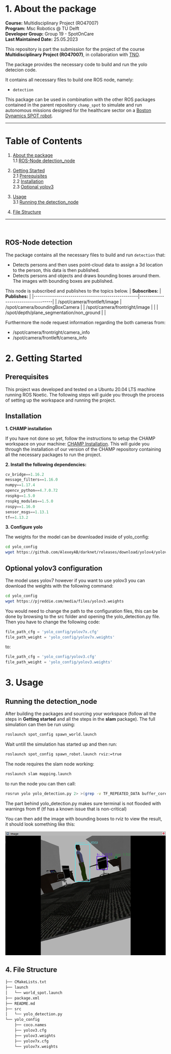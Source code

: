 
# 1. About the package <a name="atp"></a>
 **Course:**  Multidisciplinary Project (RO47007) \
 **Program:** Msc Robotics @ TU Delft            
 **Developer Group:**  Group 19 - SpotOnCare                     
 **Last Maintained Date:**  25.05.2023   


This repository is part the submission for the project of the course **Multidisciplinary Project (RO47007)**, in collaboration with  [TNO](https://www.tno.nl/en?gclid=.CjwKCAjw1MajBhAcEiwAagW9MSsTkBs0QeVZAyaxq9Fz1mtmGNJCkYzUVTuIwKk3bHhMCr6WwW6XnhoCvmsQAvD_BwE).


The package provides the necessary code to build and run the yolo detecion code. 

  
It contains all necessary files to build one ROS node, namely: 
- ``detection`` 

This package can be used in combination with the other ROS packages contained in the parent repository ``champ_spot`` to simulate and run autonomous missions designed for the healthcare sector on a [Boston Dynamics SPOT robot](https://www.bostondynamics.com/products/spot).

--- 

# Table of Contents

1.  [About the package](#atp) \
    1.1 [ROS-Node detection_node](#r1)

2. [Getting Started](#gs)\
    2.1 [Prerequisites](#pr)\
    2.2 [Installation](#i)\
    2.3 [Optional yolov3](#pra)

3. [Usage](#u)\
    3.1 [Running the detection_node](#rbrac)
    
4. [File Structure](#fs)
---

<p>&nbsp;</p>

## ROS-Node detection <a name="r1"></a>
The package contains all the necessary files to build and run ``detection`` that:
- Detects persons and then uses point-cloud data to assign a 3d location to the person, this data is then published.
- Detects persons and objects and draws bounding boxes around them. The images with bounding boxes are published.

This node is subscribed and publishes to the topics below.
| **Subscribes:**                                   | **Publishes:**                    |
|---------------------------------------------------|-----------------------------------|
| /spot/camera/frontleft/image                      | /spot/camera/boundingBoxCamera    |
| /spot/camera/frontright/image                     |                                   |
| /spot/depth/plane_segmentation/non_ground         |                                   |

Furthermore the node request information regarding the both cameras from:
- /spot/camera/frontright/camera_info
- /spot/camera/frontleft/camera_info


# 2. Getting Started <a name="gs"></a>
## Prerequisites <a name="pr"></a>
This project was developed and tested on a Ubuntu 20.04 LTS machine running ROS Noetic. The following steps will guide you through the process of setting up the workspace and running the project.


## Installation <a name="i"></a>
**1. CHAMP installation**

If you have not done so yet, follow the instructions to setup the CHAMP workspace on your machine: 
[CHAMP Installation](https://gitlab.tudelft.nl/cor/ro47007/2023/team-19/champ_spot). This will guide you through the installation of our version of the CHAMP repository containing all the necessary packages to run the project.


**2. Install the following dependencies:**

```python
cv_bridge==1.16.2
message_filters==1.16.0
numpy==1.17.4
opencv_python==4.7.0.72
rospkg==1.5.0
rospkg_modules==1.5.0
rospy==1.16.0
sensor_msgs==1.13.1
tf==1.13.2
```

**3. Configure yolo**

The weights for the model can be downloaded inside of yolo_config:

```bash
cd yolo_config
wget https://github.com/AlexeyAB/darknet/releases/download/yolov4/yolov7x.weights
```


## Optional yolov3 configuration <a name="pra"></a>
The model uses yolov7 however if you want to use yolov3 you can download the weights with the following command:

```bash
cd yolo_config
wget https://pjreddie.com/media/files/yolov3.weights
```
You would need to change the path to the configuration files, this can be done by browsing to the src folder and opening the yolo_detection.py file. Then you have to change the following code:

```python
file_path_cfg = 'yolo_config/yolov7x.cfg'
file_path_weight = 'yolo_config/yolov7x.weights'
```
to:
```python
file_path_cfg = 'yolo_config/yolov3.cfg'
file_path_weight = 'yolo_config/yolov3.weights'
```


# 3. Usage <a name="u"></a>
## Running the detection_node <a name="rbrac"></a>

After building the packages and sourcing your workspace (follow all the steps in **Getting started** and all the steps in the **slam** package). The full simulation can then be run using:
```bash
roslaunch spot_config spawn_world.launch
```

Wait untill the simulation has started up and then run:
```bash
roslaunch spot_config spawn_robot.launch rviz:=true
```

The node requires the slam node working:
```bash
roslaunch slam mapping.launch
```

to run the node you can then call:
```bash
rosrun yolo yolo_detection.py 2> >(grep -v TF_REPEATED_DATA buffer_core)
```

The part behind yolo_detection.py makes sure terminal is not flooded with warnings from tf (tf has a known issue that is non-critical)

You can then add the image with bounding boxes to rviz to view the result, it should look something like this:

<div style="text-align:center">
 <img src="images/EXAMPLE.png">
</div>



## 4. File Structure <a name="fs"></a>

```txt
├── CMakeLists.txt
├── launch
│   └── world_spot.launch
├── package.xml
├── README.md
├── src
│   └── yolo_detection.py
└── yolo_config
    ├── coco.names
    ├── yolov3.cfg
    ├── yolov3.weights
    ├── yolov7x.cfg
    └── yolov7x.weights
```

